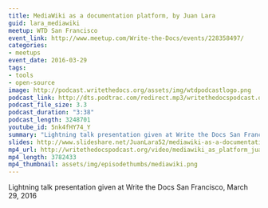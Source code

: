 ```yaml
---
title: MediaWiki as a documentation platform, by Juan Lara
guid: lara_mediawiki
meetup: WTD San Francisco
event_link: http://www.meetup.com/Write-the-Docs/events/228358497/
categories:
- meetups
event_date: 2016-03-29
tags:
- tools
- open-source
image: http://podcast.writethedocs.org/assets/img/wtdpodcastlogo.png
podcast_link: http://dts.podtrac.com/redirect.mp3/writethedocspodcast.org/mediawiki-as-doc-platform-juan-lara.mp3
podcast_file_size: 3.3
podcast_duration: "3:38"
podcast_length: 3248701
youtube_id: 5nk4fHY74_Y
summary: "Lightning talk presentation given at Write the Docs San Francisco, March 29, 2016."
slides: http://www.slideshare.net/JuanLara52/mediawiki-as-a-documentation-platform
mp4_url: http://writethedocspodcast.org/video/mediawiki_as_platform_juan_lara.mp4
mp4_length: 3782433
mp4_thumbnail: assets/img/episodethumbs/mediawiki.png
---
```


Lightning talk presentation given at Write the Docs San Francisco, March 29, 2016
